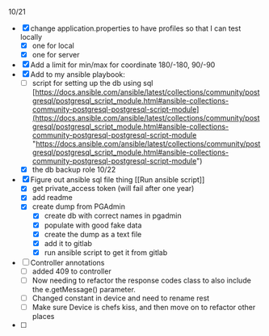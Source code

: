 10/21
- [x] change application.properties to have profiles so that I can test locally 
	- [x] one for local
	- [x] one for server
- [x] Add a limit for min/max for coordinate 180/-180, 90/-90
- [x] Add to my ansible playbook:
	- [ ] script for setting up the db using sql		[https://docs.ansible.com/ansible/latest/collections/community/postgresql/postgresql_script_module.html#ansible-collections-community-postgresql-postgresql-script-module](https://docs.ansible.com/ansible/latest/collections/community/postgresql/postgresql_script_module.html#ansible-collections-community-postgresql-postgresql-script-module "https://docs.ansible.com/ansible/latest/collections/community/postgresql/postgresql_script_module.html#ansible-collections-community-postgresql-postgresql-script-module")
	- [x] the db backup role 
10/22
- [x] Figure out ansible sql file thing [[Run ansible script]]
	- [x] get private_access token (will fail after one year)
	- [x] add readme 
	- [x] create dump from PGAdmin
		- [x] create db with correct names in pgadmin
		- [x] populate with good fake data
		- [x] create the dump as a text file
		- [x] add it to gitlab
		- [x] run ansible script to get it from gitlab
- [ ] Controller annotations
	- [ ] added 409 to controller
	- [ ] Now needing to refactor the response codes class to also include the e.getMessage() parameter. 
	- [ ] Changed constant in device and need to rename rest
	- [ ] Make sure Device is chefs kiss, and then move on to refactor other places
- [ ] 